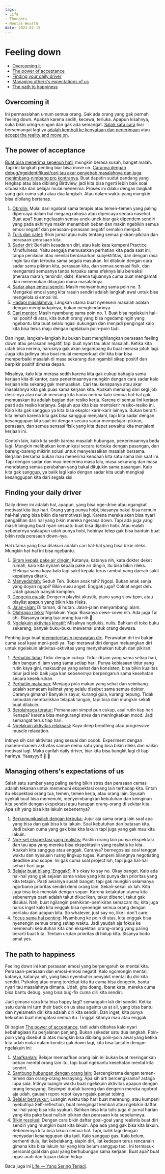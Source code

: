 ```yaml
---
tags:
- Life
- Thoughts
- Mental-Health
date: 2023-01-15
---
```


# Feeling down

- [Overcoming it](#overcoming-it)
- [The power of acceptance](#the-power-of-acceptance)
- [Finding your daily driver](#finding-your-daily-driver)
- [Managing others's expectations of us](#managing-otherss-expectations-of-us)
- [The path to happiness](#the-path-to-happiness)



## Overcoming it

Ini permasalahan umum semua orang. Gak ada orang yang gak pernah feeling down. Apakah karena sedih, kecewa, terluka. Apapun kisahnya, suka bikin uring-uringan dan gak ada semangat. <ins>Salah satu cara</ins> biar bersemangat lagi ya <ins>adalah kembali ke kenyataan dan penerimaan</ins> atau <ins>accept the reality and move on</ins>.



## The power of acceptance

<ins>Buat bisa menerima sepenuh hati</ins>, mungkin berasa susah, banget malah. Tapi ini langkah penting biar bisa move on. <ins>Caranya dengan debug/ngeidentifikasi/cari tau akar penyebab masalahnya dan juga menimbang-nimbang pro kontranya</ins>. Buat dapetin sudut pandang yang lengkap atau bisa dibilang Birdview, jadi kita bisa ngerti lebih baik soal situasi kita dan belajar mulai menerima. Proses ini dilalui dengan langkah yang gak cuma satu atau dua langkah. Atau dalam waktu yang mungkin bisa dibilang bertahap.
1. <ins>Obrolin:</ins> Mulai dari ngobrol sama terapis atau temen-temen yang paling dipercaya dalam hal megang rahasia atau dipercaya secara nasehat. Buat apa? buat ngeluapin semua unek-unek biar gak dipendem sendiri yang pada akhirnya makin menambah beban dan makin ngebikin semua emosi negatif dan perasaan-perasaan negatif semakin menjadi.
2. <ins>Tulis dan catet:</ins> Bikin jurnal atau nulis tentang semua pikiran-pikiran dan perasaan-perasaan kita.
3. <ins>Sadar diri:</ins> Berlatih kesadaran diri, atau kalo kata kumpeni Practice Mindfulness. Yaitu sengaja memusatkan perhatian kita pada saat ini, tanpa penilaian atau menilai berdasarkan subjektifitas, dan dengan rasa ingin tau dan terbuka sama segala masukan. Ini dilakuin dengan cara sadar sama pikiran kita, perasaan kita, dan semua sensasi fisik, dan mengamati semuanya tanpa terpaku sama efeknya lalu bereaksi (merasa marah, tersindir, dsb). Karena tujuannya cuma buat mengamati dan menemukan dibagian mana masalahnya.
4. <ins>Sadar akan emosi sendiri:</ins> Masih menyambung sama poin no. 3. Mengakui emosi yang kita rasain sendiri adalah langkah awal untuk bisa mengelola si emosi ini.
5. <ins>Hadapi masalahnya:</ins> Langkah utama buat nyelesein masalah adalah dengan menghadapinya, bukan menghindarinya.
6. <ins>Cari mentor:</ins> Masih nyambung sama poin no. 1. Buat bisa ngelakuin hal-hal positif di atas, kita butuh orang yang bisa ngedampingin yang ngebantu kita buat selalu ngasi dukungan dan menjadi pengingat kalo kita bisa terus maju dengan ngelakuin poin-poin tadi.

Dan inget, langkah-langkah itu bukan buat menghilangkan perasaan feeling down atau perasaan negatif, tapi buat nyari tau akar masalah. Ketika kita udah bisa nerima, harusnya gak akan segampang itu buat merasa jatuh lagi. Juga kita jadinya bisa buat mulai memperkuat diri kita biar bisa memperbaiki masalah di masa sekarang dan ngambil sikap positif dan berpikir positif dimasa depan.

Misalnya, kalo kita merasa sedih karena kita gak cukup bahagia sama kerjaan kita di kantor, cara penerimaannya mungkin dengan cara sadar kalo kerjaan kita sekarag gak memuaskan. Cari tau kenapanya atau akar masalahnya kita gak puas sama kerjaan kita. Apakah memang dari segi job desk-nya atau malah memang kita harus nerima kalo semua hal-hal gak memuaskan itu adalah bagian dari resiko kerja. Karena di semua lini kerjaan pasti ada resiko kerjanya. Sejauh apa kita bisa mentolerir resiko-resiko ini. Kalo kita gak sanggup ya kita bisa eksplor karir-karir lainnya. Bukan berarti kita lemah karena kita gak bisa sanggup menjalani, tapi kita sadar dengan kesanggupan kita saat ini dengan secara sadar mempelajari pikiran, perasaan, dan semua sensasi fisik yang kita dapet sewaktu kita menjalani kerjaan ini.

Contoh lain, kalo kita sedih karena masalah hubungan, penerimaannya beda lagi. Mungkin melibatkan komunikasi secara terbuka dengan pasangan, dan bareng-bareng mikirin solusi untuk menyelesaikan masalah bersama. Berjalan bersama bukan mau menerima keadaan kita satu sama lain saat ini. Tapi dengan sadar dan mau menerima masa lalu, masa sekarang dan masa mendatang semua perubahan yang bakal ditujukin sama pasangan. Kalo kita gak sanggup, ya balik lagi kalo dengan sadar kita udah mengkaji kesanggupan kita dari segala sisi.



## Finding your daily driver

Daily driver ini adalah hal, apapun, yang bisa nge-drive atau ngangkat motivasi kita tiap hari. Orang yang punya hobi, biasanya bakal bisa nemuin hal-hal yang bisa bikin dia termotivasi lagi. Karena mereka akan bisa nyari pengalihan dari hal yang bikin mereka ngerasa down. Tapi ada juga yang masih bingung buat nyari sesuatu buat bisa dijadiin hobi. Atau malah sebenernya walaupun udah punya hobi, hobinya tetep gak bisa bantuin buat bikin reda perasaan down-nya.

Hal utama yang bisa dilakuin adalah cari hal-hal yang bisa bikin rileks. Mungkin hal-hal ini bisa ngebantu.
1. <ins>Siram kepala pake air dingin:</ins> Katanya, katanya nih, kata dokter deket rumah, kalo kita nyiram kepala pake air dingin, itu bisa bikin rileks. Efeknya sama kaya kalo lagi sakit kepala terus rambut yang daerah sakit kepalanya ditarik.
2. <ins>Menyeduhlah:</ins> Seduh Teh. Bukan anak teh? Ngopi. Bukan anak senja yang doyan ngopi? Bikin susu anget. Enggak juga? Coklat anget deh. Udah gausah banyak komplen.
3. <ins>Dengerin musik:</ins> Dengerin playlist akustik, piano yang slow bpm, atau playlist apapun yang bikin kita rileks.
4. <ins>Jalan-jalan:</ins> Di taman, di hutan. Jalan-jalan menyambangi alam.
5. <ins>Olahraga rileks:</ins> Ngelakuin Yoga. Biasanya cewe-cewe nih. Ada juga Tai chi. Biasanya orang tua-orang tua nih 🤭.
6. <ins>Ngelakuin aktivitas kreatif:</ins> Misalnya ngelukis, nulis. Bahkan di toko buku sekarang, banyak buku-buku mewarnai untuk orang dewasa.

Penting juga buat <ins>memprioritasin perawatan diri</ins>. Perawatan diri ini bukan cuma soal kaya meni-pedi ya. Tapi merawat diri dengan meluangkan diri untuk ngelakuin aktivitas-aktivitas yang menyehatkan tubuh dan pikiran.
1. <ins>Perhatiin tidur:</ins> Tidur dengan cukup. Tidur di jam yang sama setiap hari, dan bangun di jam yang sama setiap hari. Punya kebiasaan tidur yang rutin kaya gini, maksudnya yang sehat dan konsisten, bisa bikin kualitas tidur jadi lebi baik juga kan sebenernya berpengaruh sama kesehatan secara keseluruhan.
2. <ins>Perhatiin makanan:</ins> Menjaga pola makan yang sehat dan seimbang adalah semacam kalimat yang selalu disebut sama semua dokter. Caranya gimana? Banyakin sayur, kurangi gula, kurangi tepung. Tidak semudah membalikkan telapak tangan, tapi bisa dan mungkin sekali buat dilakuin.
3. <ins>Berolahraga teratur:</ins> Pemanasan simpel pun cukup, asal rutin tiap hari. Kenapa? karena bisa mengurangi stres dan meningkatkan mood. Jadi semangat terus tiap hari.
4. <ins>Ngelakuin aktivitas relaksasi:</ins> Kaya deep breathing atau progressive muscle relaxation.

Intinya sih cari aktivitas yang sesuai dan cocok. Experiment dengan macem-macem aktivitas sampe nemu satu yang bisa bikin rileks dan naikin motivasi lagi. Maka carilah daily driver, biar kita bisa bangkit lagi di tiap harinya. Yaaayyy!! 🙌 🙌



## Managing others's expectations of us

Salah satu sumber yang paling sering bikin stres dan perasaan cemas adalah tekanan untuk memenuhi ekspektasi orang lain terhadap kita. Entah itu ekspektasi orang tua, temen, temen kerja, atau orang lain. Syusah syekali buat bisa memenuhi, menyeimbangkan kebutuhan dan keinginan kita sendiri dengan ekspektasi atau harapan orang-orang di sekitar kita. Apa sih yang bisa kita lakuin sebenernya?
1. <ins>Berkomunikasilah dengan terbuka:</ins> Jujur aja sama orang lain soal apa yang bisa dan gak bisa kita lakuin. Soal kebutuhan dan batasan kita. Jadi bukan cuma yang gak bisa kita lakuin tapi juga yang gak mau kita lakuin.
2. <ins>Nge-set ekspektasi yang realistis:</ins> Pastiin orang lain punya ekspektasi dan tau apa yang mereka bisa ekspektasiin yang realistis ke kita. Apakah kita sanggup atau enggak. Caranya? bernegosiasi soal tenggat waktu dan nyesuain ruang lingkup tugas. Kumpeni bilangnya negotiating deadline and scope. Ini gak cuma soal project loh, tapi juga hal-hal sehari-hari juga.
3. <ins>Belajar buat bilang 'Enggak!':</ins> It's okay to say no. Okay banget. Kalo ada hal-hal yang gak sejalan sama value yang kita punya dan prioritas yang kita tetapin. Pasti awalnya susah banget, tapi gak mungkin selamanya ngorbanin prioritas sendiri demi orang lain. Sekali-sekali ok lah. Kita juga bisa kok menolak dengan sopan. Karena ketakutan utama kita sebenernya pasti adalah takut dikucilkan, takut dibenci, takut gak disukai. Nah, buat ngilangin pemikiran-pemikiran semacam itu, kita juga harus inget kalo kita enggak bisa nyenengin semua orang dengan perilaku dan ucapan kita. So whatever, just say no, like I don't care.
4. <ins>Focus sama hal penting:</ins> Nyambung ke poin di atas, kita enggak bisa nyenengin semua orang setiap waktu. Jadi yaudah aja fokus ke memenuhi kebutuhan kita dan ekspektasi orang-orang yang paling berarti buat kita. Tentuin urutan prioritas di hidup kita. Sisanya bodo amat yes.



## The path to happiness

Feeling down ini kan perasaan emosi yang berpengaruh ke mental kita. Perasaan-perasaan dan emosi-emosi negatif. Kalo ngomongin mental, katanya, katanya nih, yang bisa nyembuhin penyakit mental itu diri kita sendiri. Psikolog atau orang terdekat kita itu cuma bisa dengerin, bantu nyari tau masalahnya dimana. Udah, gitu doang. Ibarat kata, mereka cuma bisa bantu debug, yang bisa bug-fix cuma diri kita sendiri.

Jadi gimana cara kita bisa happy lagi? semangatin lah diri sendiri. Ketika satu dunia ini turn their back on us atau againts us at all, yang bisa bantu dan nyelametin diri kita adalah diri kita sendiri. Dan inget, kita punya kekuatan buat mengatasi semua itu. Tinggal kitanya mau atau enggak.

Di bagian [The power of acceptance](#the-power-of-acceptance), tadi udah dibahas kalo nyari kebahagiaan itu perjalanan panjang. Bukan sekedar satu dua langkah. Poin-poin yang disebut di atas mungkin bisa dibilang poin-poin awal yang ketika kita udah mulai dalam kondisi gak down lagi, kita bisa lanjutin dengan ngelakuin ini:
1. <ins>Maafkanlah:</ins> Belajar memaafkan orang lain ini bukan buat meringankan beban mental orang lain itu, tapi buat ngebantu kesehatan mental kita sendiri.
2. <ins>Sambung hubungan dengan orang lain:</ins> Bercengkrama dengan temen-temen dan orang-orang tersayang. Apa sih arti bercengkrama? astaga lupa saia. Intinya luangin waktu buat ngelakuin aktivitas apapun dengan orang tersayang. Sesimpel duduk bareng dan dengerin mereka ngobrol aja udah, gausah repot-repot kaya ngajak panjat tebing.
3. <ins>Belajar bersyukur:</ins> Luangin waktu tiap hari buat merenung, atau kumpeni nyebutnya Self-reflection, buat mengingat kembali atau ngebikin daftar hal-hal yang bisa kita syukuri. Bahkan bisa kita tulis juga di jurnal harian yang kita pake buat nulisin pikiran dan perasaan kita sebelumnya.
4. <ins>Bikin resolusi:</ins> Dengan cara bikin daftar goal-goal yang realistis buat diri sendiri yang mungkin buat kita lakuin. Apa ada yang gak bisa kita lakuin. Sebenernya kita bisa lakuin semua hal. Tapi, balik lagi dengan menyadari kesanggupan kita tadi. Kalo sanggup gas. Kalo belum, berhenti dulu, liat kebelakang, siapin diri, liat kedepan terus rencanain gimana kita bisa lakuin hal yang kita belum sanggup tadi. Ini termasuk personal goal dan goal yang berhubungan sama kerjaan. Buat apa? buat ngasi arah dan tujuan dalam hidup.



Baca juga ini [Life — Yang Sering Terjadi](Life%20%E2%80%94%20Yang%20Sering%20Terjadi.md).


